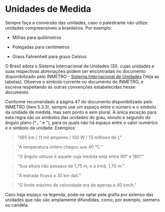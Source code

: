 # Unidades de Medida

Sempre faça a conversão das unidades, caso o palestrante não utilize unidades compreensíveis a brasileiros. Por exemplo:

- Milhas para quilômetros

- Polegadas para centímetros

- Graus Fahrenheit para graus Celsius

O Brasil adota o Sistema Internacional de Unidades (SI), cujas unidades e suas respectivas abreviações podem ser encontradas no documento disponibilizado pelo INMETRO  - [Sistema Internacional de Unidades][un1] (Veja as tabelas). Observe o símbolo corrente no documento do INMETRO, e escreva respeitando as outras convenções estabelecidas nesse documento.

Conforme recomendado à página 47 do documento disponibilizado pelo INMETRO (item 5.3.3), sempre use um espaço entre o número e o símbolo da unidade de medida, mas sem ponto e sem plural. A única exceção para esta regra são os símbolos das unidades do grau, minuto e segundo do ângulo plano (° , ' e "), para os quais não há espaço entre o valor numérico e o símbolo da unidade. Exemplos:

> "465 km / 11 mil amperes / 100 W / 13 milhões de L"

> "A temperatura ontem chegou aos 40 °C."

> "O ângulo obtuso é aquele cuja medida está entre 90° e 180°."

> "Sua altura não passava de 1,75 m, e a irmã, 1,70 m."

> "A estrada ficava a 30 km dali."

> "O limite máximo de velocidade era de apenas a 40 km/h."

Caso haja espaço na legenda, pode-se optar pela grafia por extenso das unidades que não são amplamente difundidas, como, por exemplo, siemens ou candela.

[un1]: http://www.inmetro.gov.br/inovacao/publicacoes/si_versao_final.pdf
